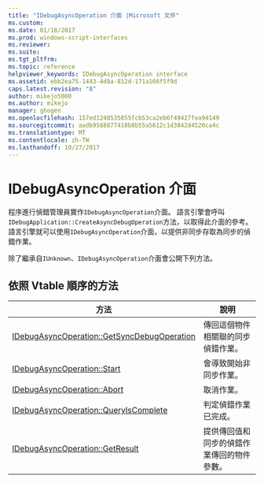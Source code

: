 ```yaml
---
title: "IDebugAsyncOperation 介面 |Microsoft 文件"
ms.custom: 
ms.date: 01/18/2017
ms.prod: windows-script-interfaces
ms.reviewer: 
ms.suite: 
ms.tgt_pltfrm: 
ms.topic: reference
helpviewer_keywords: IDebugAsyncOperation interface
ms.assetid: ebb2ea75-1443-4d8a-812d-171a166f5f9d
caps.latest.revision: "8"
author: mikejo5000
ms.author: mikejo
manager: ghogen
ms.openlocfilehash: 157ed1248535855fcb53ca2eb6f49427fea94149
ms.sourcegitcommit: aadb9588877418b8b55a5612c1d3842d4520ca4c
ms.translationtype: MT
ms.contentlocale: zh-TW
ms.lasthandoff: 10/27/2017
---
```

# <a name="idebugasyncoperation-interface"></a>IDebugAsyncOperation 介面
程序進行偵錯管理員實作`IDebugAsyncOperation`介面。 語言引擎會呼叫`IDebugApplication::CreateAsyncDebugOperation`方法，以取得此介面的參考。 語言引擎就可以使用`IDebugAsyncOperation`介面，以提供非同步存取為同步的偵錯作業。  
  
 除了繼承自`IUnknown`、`IDebugAsyncOperation`介面會公開下列方法。  
  
## <a name="methods-in-vtable-order"></a>依照 Vtable 順序的方法  
  
|方法|說明|  
|------------|-----------------|  
|[IDebugAsyncOperation::GetSyncDebugOperation](../../winscript/reference/idebugasyncoperation-getsyncdebugoperation.md)|傳回這個物件相關聯的同步偵錯作業。|  
|[IDebugAsyncOperation::Start](../../winscript/reference/idebugasyncoperation-start.md)|會導致開始非同步作業。|  
|[IDebugAsyncOperation::Abort](../../winscript/reference/idebugasyncoperation-abort.md)|取消作業。|  
|[IDebugAsyncOperation::QueryIsComplete](../../winscript/reference/idebugasyncoperation-queryiscomplete.md)|判定偵錯作業已完成。|  
|[IDebugAsyncOperation::GetResult](../../winscript/reference/idebugasyncoperation-getresult.md)|提供傳回值和同步的偵錯作業傳回的物件參數。|
